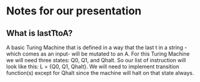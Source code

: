 # Notes for our presentation

## What is lastTtoA?

A basic Turing Machine that is defined in a way that the last t in a string -which comes as an input- will be mutated to an A. For this Turing Machine we will need three states: Q0, Q1, and Qhalt. So our list of instruction will look like this: L = {Q0, Q1, Qhalt}. We will need to implement transition function(s) except for Qhalt since the machine will halt on that state always.
